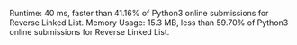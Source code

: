 Runtime:
40 ms, faster than 41.16% of Python3 online submissions for Reverse Linked List.
Memory Usage:
15.3 MB, less than 59.70% of Python3 online submissions for Reverse Linked List.
